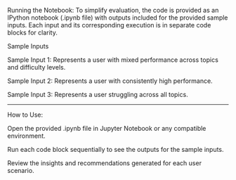 Running the Notebook: 
To simplify evaluation, the code is provided as an IPython notebook (.ipynb file) with outputs included for the provided sample inputs. Each input and its corresponding execution is in separate code blocks for clarity.

Sample Inputs

Sample Input 1: Represents a user with mixed performance across topics and difficulty levels.

Sample Input 2: Represents a user with consistently high performance.

Sample Input 3: Represents a user struggling across all topics.

--------------------------------------------------------------------------------------------------

How to Use:

Open the provided .ipynb file in Jupyter Notebook or any compatible environment.

Run each code block sequentially to see the outputs for the sample inputs.

Review the insights and recommendations generated for each user scenario.
